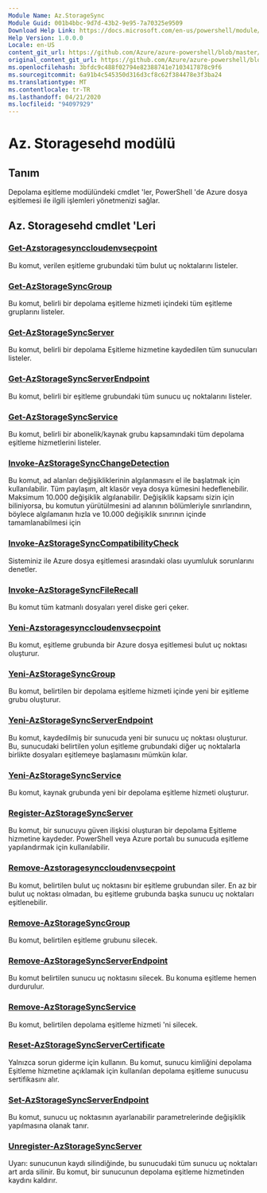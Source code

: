 ```yaml
---
Module Name: Az.StorageSync
Module Guid: 001b4bbc-9d7d-43b2-9e95-7a70325e9509
Download Help Link: https://docs.microsoft.com/en-us/powershell/module/az.storagesync
Help Version: 1.0.0.0
Locale: en-US
content_git_url: https://github.com/Azure/azure-powershell/blob/master/src/StorageSync/StorageSync/help/Az.StorageSync.md
original_content_git_url: https://github.com/Azure/azure-powershell/blob/master/src/StorageSync/StorageSync/help/Az.StorageSync.md
ms.openlocfilehash: 3bfdc9c488f02794e82388741e7103417878c9f6
ms.sourcegitcommit: 6a91b4c545350d316d3cf8c62f384478e3f3ba24
ms.translationtype: MT
ms.contentlocale: tr-TR
ms.lasthandoff: 04/21/2020
ms.locfileid: "94097929"
---
```

# Az. Storagesehd modülü
## Tanım
Depolama eşitleme modülündeki cmdlet 'ler, PowerShell 'de Azure dosya eşitlemesi ile ilgili işlemleri yönetmenizi sağlar.

## Az. Storagesehd cmdlet 'Leri
### [Get-Azstoragesynccloudenvseçpoint](Get-AzStorageSyncCloudEndpoint.md)
Bu komut, verilen eşitleme grubundaki tüm bulut uç noktalarını listeler.

### [Get-AzStorageSyncGroup](Get-AzStorageSyncGroup.md)
Bu komut, belirli bir depolama eşitleme hizmeti içindeki tüm eşitleme gruplarını listeler.

### [Get-AzStorageSyncServer](Get-AzStorageSyncServer.md)
Bu komut, belirli bir depolama Eşitleme hizmetine kaydedilen tüm sunucuları listeler.

### [Get-AzStorageSyncServerEndpoint](Get-AzStorageSyncServerEndpoint.md)
Bu komut, belirli bir eşitleme grubundaki tüm sunucu uç noktalarını listeler.

### [Get-AzStorageSyncService](Get-AzStorageSyncService.md)
Bu komut, belirli bir abonelik/kaynak grubu kapsamındaki tüm depolama eşitleme hizmetlerini listeler.

### [Invoke-AzStorageSyncChangeDetection](Invoke-AzStorageSyncChangeDetection.md)
Bu komut, ad alanları değişikliklerinin algılanmasını el ile başlatmak için kullanılabilir. Tüm paylaşım, alt klasör veya dosya kümesini hedeflenebilir. Maksimum 10.000 değişiklik algılanabilir. Değişiklik kapsamı sizin için biliniyorsa, bu komutun yürütülmesini ad alanının bölümleriyle sınırlandırın, böylece algılamanın hızla ve 10.000 değişiklik sınırının içinde tamamlanabilmesi için

### [Invoke-AzStorageSyncCompatibilityCheck](Invoke-AzStorageSyncCompatibilityCheck.md)
Sisteminiz ile Azure dosya eşitlemesi arasındaki olası uyumluluk sorunlarını denetler.

### [Invoke-AzStorageSyncFileRecall](Invoke-AzStorageSyncFileRecall.md)
Bu komut tüm katmanlı dosyaları yerel diske geri çeker.

### [Yeni-Azstoragesynccloudenvseçpoint](New-AzStorageSyncCloudEndpoint.md)
Bu komut, eşitleme grubunda bir Azure dosya eşitlemesi bulut uç noktası oluşturur.

### [Yeni-AzStorageSyncGroup](New-AzStorageSyncGroup.md)
Bu komut, belirtilen bir depolama eşitleme hizmeti içinde yeni bir eşitleme grubu oluşturur.

### [Yeni-AzStorageSyncServerEndpoint](New-AzStorageSyncServerEndpoint.md)
Bu komut, kaydedilmiş bir sunucuda yeni bir sunucu uç noktası oluşturur. Bu, sunucudaki belirtilen yolun eşitleme grubundaki diğer uç noktalarla birlikte dosyaları eşitlemeye başlamasını mümkün kılar.

### [Yeni-AzStorageSyncService](New-AzStorageSyncService.md)
Bu komut, kaynak grubunda yeni bir depolama eşitleme hizmeti oluşturur.

### [Register-AzStorageSyncServer](Register-AzStorageSyncServer.md)
Bu komut, bir sunucuyu güven ilişkisi oluşturan bir depolama Eşitleme hizmetine kaydeder. PowerShell veya Azure portalı bu sunucuda eşitleme yapılandırmak için kullanılabilir.

### [Remove-Azstoragesynccloudenvseçpoint](Remove-AzStorageSyncCloudEndpoint.md)
Bu komut, belirtilen bulut uç noktasını bir eşitleme grubundan siler. En az bir bulut uç noktası olmadan, bu eşitleme grubunda başka sunucu uç noktaları eşitlenebilir.

### [Remove-AzStorageSyncGroup](Remove-AzStorageSyncGroup.md)
Bu komut, belirtilen eşitleme grubunu silecek.

### [Remove-AzStorageSyncServerEndpoint](Remove-AzStorageSyncServerEndpoint.md)
Bu komut belirtilen sunucu uç noktasını silecek. Bu konuma eşitleme hemen durdurulur.

### [Remove-AzStorageSyncService](Remove-AzStorageSyncService.md)
Bu komut, belirtilen depolama eşitleme hizmeti 'ni silecek.

### [Reset-AzStorageSyncServerCertificate](Reset-AzStorageSyncServerCertificate.md)
Yalnızca sorun giderme için kullanın. Bu komut, sunucu kimliğini depolama Eşitleme hizmetine açıklamak için kullanılan depolama eşitleme sunucusu sertifikasını alır.

### [Set-AzStorageSyncServerEndpoint](Set-AzStorageSyncServerEndpoint.md)
Bu komut, sunucu uç noktasının ayarlanabilir parametrelerinde değişiklik yapılmasına olanak tanır.

### [Unregister-AzStorageSyncServer](Unregister-AzStorageSyncServer.md)
Uyarı: sunucunun kaydı silindiğinde, bu sunucudaki tüm sunucu uç noktaları art arda silinir. Bu komut, bir sunucunun depolama eşitleme hizmetinden kaydını kaldırır.


